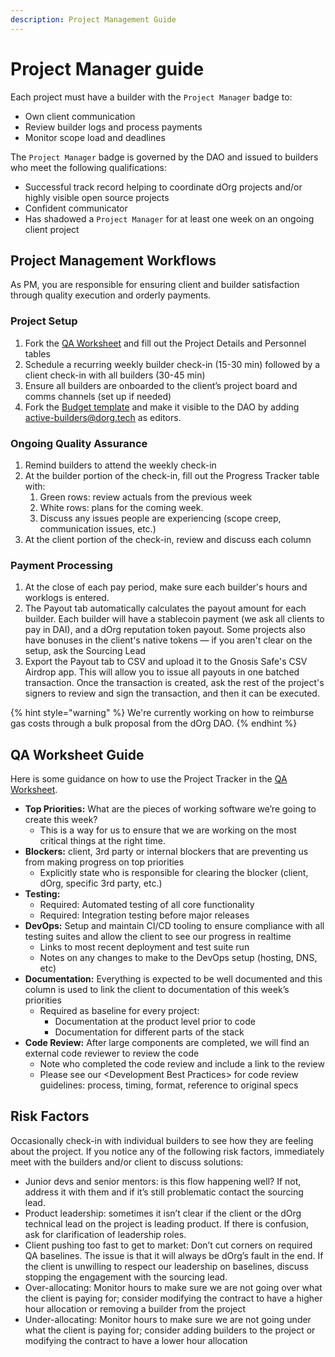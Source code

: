 ```yaml
---
description: Project Management Guide
---
```


# Project Manager guide

Each project must have a builder with the `Project Manager` badge to:

* Own client communication
* Review builder logs and process payments
* Monitor scope load and deadlines

The `Project Manager` badge is governed by the DAO and issued to builders who meet the following qualifications:

* Successful track record helping to coordinate dOrg projects and/or highly visible open source projects
* Confident communicator
* Has shadowed a `Project Manager` for at least one week on an ongoing client project

## Project Management Workflows

As PM, you are responsible for ensuring client and builder satisfaction through quality execution and orderly payments.

### Project Setup

1. Fork the [QA Worksheet](https://docs.google.com/document/d/1NR6CZbwduSgsbRVDJFXcZBB1fXSprMeSHICob5Gfd8k/edit#heading=h.k20qb4mo4uip) and fill out the Project Details and Personnel tables
2. Schedule a recurring weekly builder check-in \(15-30 min\) followed by a client check-in with all builders \(30-45 min\)
3. Ensure all builders are onboarded to the client’s project board and comms channels \(set up if needed\)
4. Fork the [Budget template](http://todo) and make it visible to the DAO by adding active-builders@dorg.tech as editors.

### Ongoing Quality Assurance

1. Remind builders to attend the weekly check-in
2. At the builder portion of the check-in, fill out the Progress Tracker table with:
   1. Green rows: review actuals from the previous week
   2. White rows: plans for the coming week.
   3. Discuss any issues people are experiencing \(scope creep, communication issues, etc.\)
3. At the client portion of the check-in, review and discuss each column

### Payment Processing

1. At the close of each pay period, make sure each builder's hours and worklogs is entered.
2. The Payout tab automatically calculates the payout amount for each builder. Each builder will have a stablecoin payment \(we ask all clients to pay in DAI\), and a dOrg reputation token payout. Some projects also have bonuses in the client's native tokens — if you aren't clear on the setup, ask the Sourcing Lead
3. Export the Payout tab to CSV and upload it to the Gnosis Safe's CSV Airdrop app. This will allow you to issue all payouts in one batched transaction. Once the transaction is created, ask the rest of the project's signers to review and sign  the transaction, and then it can be executed.

{% hint style="warning" %}
We're currently working on how to reimburse gas costs through a bulk proposal from the dOrg DAO.
{% endhint %}



## **QA Worksheet Guide**

Here is some guidance on how to use the Project Tracker in the [QA Worksheet](https://docs.google.com/document/d/1NR6CZbwduSgsbRVDJFXcZBB1fXSprMeSHICob5Gfd8k/edit#heading=h.k20qb4mo4uip).

* **Top Priorities:** What are the pieces of working software we’re going to create this week?
  * This is a way for us to ensure that we are working on the most critical things at the right time. 
* **Blockers:** client, 3rd party or internal blockers that are preventing us from making progress on top priorities
  * Explicitly state who is responsible for clearing the blocker \(client, dOrg, specific 3rd party, etc.\) 
* **Testing:**
  * Required: Automated testing of all core functionality
  * Required: Integration testing before major releases 
* **DevOps:** Setup and maintain CI/CD tooling to ensure compliance with all testing suites and allow the client to see our progress in realtime
  * Links to most recent deployment and test suite run
  * Notes on any changes to make to the DevOps setup \(hosting, DNS, etc\) 
* **Documentation:** Everything is expected to be well documented and this column is used to link the client to documentation of this week’s priorities
  * Required as baseline for every project:
    * Documentation at the product level prior to code
    * Documentation for different parts of the stack 
* **Code Review:** After large components are completed, we will find an external code reviewer to review the code
  * Note who completed the code review and include a link to the review
  * Please see our &lt;Development Best Practices&gt; for code review guidelines: process, timing, format, reference to original specs

## **Risk Factors**

Occasionally check-in with individual builders to see how they are feeling about the project. If you notice any of the following risk factors, immediately meet with the builders and/or client to discuss solutions:

* Junior devs and senior mentors: is this flow happening well? If not, address it with them and if it’s still problematic contact the sourcing lead.
* Product leadership: sometimes it isn’t clear if the client or the dOrg technical lead on the project is leading product. If there is confusion, ask for clarification of leadership roles.
* Client pushing too fast to get to market: Don’t cut corners on required QA baselines. The issue is that it will always be dOrg’s fault in the end. If the client is unwilling to respect our leadership on baselines, discuss stopping the engagement with the sourcing lead.
* Over-allocating: Monitor hours to make sure we are not going over what the client is paying for; consider modifying the contract to have a higher hour allocation or removing a builder from the project
* Under-allocating: Monitor hours to make sure we are not going under what the client is paying for; consider adding builders to the project or modifying the contract to have a lower hour allocation

